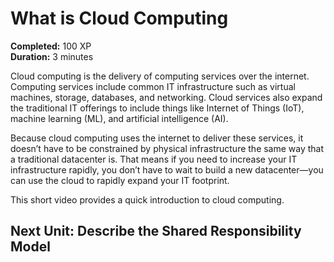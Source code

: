 # What is Cloud Computing

**Completed:** 100 XP  
**Duration:** 3 minutes

Cloud computing is the delivery of computing services over the internet. Computing services include common IT infrastructure such as virtual machines, storage, databases, and networking. Cloud services also expand the traditional IT offerings to include things like Internet of Things (IoT), machine learning (ML), and artificial intelligence (AI).

Because cloud computing uses the internet to deliver these services, it doesn’t have to be constrained by physical infrastructure the same way that a traditional datacenter is. That means if you need to increase your IT infrastructure rapidly, you don’t have to wait to build a new datacenter—you can use the cloud to rapidly expand your IT footprint.

This short video provides a quick introduction to cloud computing.

## Next Unit: Describe the Shared Responsibility Model
